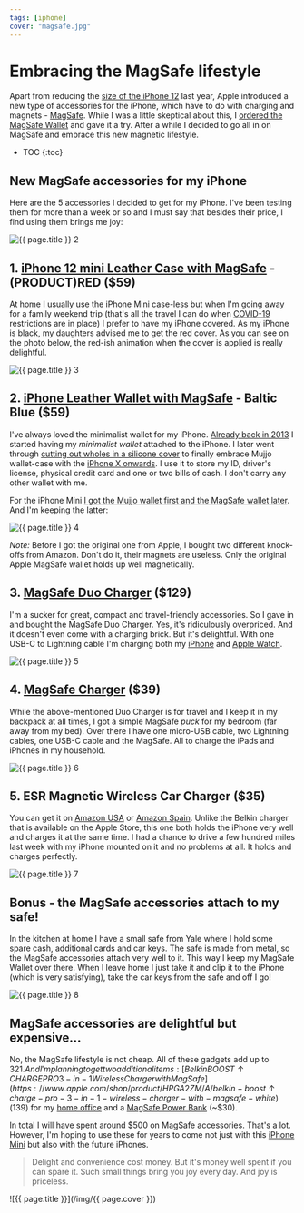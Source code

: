 ```yaml
---
tags: [iphone]
cover: "magsafe.jpg"
---
```


# Embracing the MagSafe lifestyle

Apart from reducing the [size of the iPhone 12](/mini/) last year, Apple introduced a new type of accessories for the iPhone, which have to do with charging and magnets - [MagSafe](https://www.apple.com/shop/accessories/all/magsafe). While I was a little skeptical about this, I [ordered the MagSafe Wallet](https://michael.team/iphonescreen/#bonus-2-new-iphone-mini-cases---mujjo-and-apple-magsafe-wallet) and gave it a try. After a while I decided to go all in on MagSafe and embrace this new magnetic lifestyle.

<!--More-->

* TOC
{:toc}

## New MagSafe accessories for my iPhone

Here are the 5 accessories I decided to get for my iPhone. I've been testing them for more than a week or so and I must say that besides their price, I find using them brings me joy:

![{{ page.title }} 2](/img/magsafe-2.jpg)

## 1. [iPhone 12 mini Leather Case with MagSafe](https://www.apple.com/shop/product/MHK73ZM/A/iphone-12-mini-leather-case-with-magsafe-productred) - (PRODUCT)RED ($59)

At home I usually use the iPhone Mini case-less but when I'm going away for a family weekend trip (that's all the travel I can do when [COVID-19](/covid) restrictions are in place) I prefer to have my iPhone covered. As my iPhone is black, my daughters advised me to get the red cover. As you can see on the photo below, the red-ish animation when the cover is applied is really delightful.

![{{ page.title }} 3](/img/magsafe-3.jpg)

## 2. [iPhone Leather Wallet with MagSafe](https://www.apple.com/shop/product/MHLT3ZM/A/iphone-leather-wallet-with-magsafe-saddle-brown) - Baltic Blue ($59)

I've always loved the minimalist wallet for my iPhone. [Already back in 2013](https://sliwinski.com/iphone-wallet/) I started having my *minimalist wallet* attached to the iPhone. I later went through [cutting out wholes in a silicone cover](https://sliwinski.com/6pluslove) to finally embrace Mujjo wallet-case with the [iPhone X onwards](/newdevice/). I use it to store my ID, driver's license, physical credit card and one or two bills of cash. I don't carry any other wallet with me.

For the iPhone Mini [I got the Mujjo wallet first and the MagSafe wallet later](https://michael.team/iphonescreen/#bonus-2-new-iphone-mini-cases---mujjo-and-apple-magsafe-wallet). And I'm keeping the latter:

![{{ page.title }} 4](/img/magsafe-4.jpg)

*Note:* Before I got the original one from Apple, I bought two different knock-offs from Amazon. Don't do it, their magnets are useless. Only the original Apple MagSafe wallet holds up well magnetically.

## 3. [MagSafe Duo Charger](https://www.apple.com/shop/product/MHXF3AM/A/magsafe-duo-charger) ($129)

I'm a sucker for great, compact and travel-friendly accessories. So I gave in and bought the MagSafe Duo Charger. Yes, it's ridiculously overpriced. And it doesn't even come with a charging brick. But it's delightful. With one USB-C to Lightning cable I'm charging both my [iPhone](/iphone) and [Apple Watch](/applewatch).

![{{ page.title }} 5](/img/magsafe-5.jpg)

## 4. [MagSafe Charger](https://www.apple.com/shop/product/MHXH3AM/A/magsafe-charger) ($39)

While the above-mentioned Duo Charger is for travel and I keep it in my backpack at all times, I got a simple MagSafe *puck* for my bedroom (far away from my bed). Over there I have one micro-USB cable, two Lightning cables, one USB-C cable and the MagSafe. All to charge the iPads and iPhones in my household.

![{{ page.title }} 6](/img/magsafe-6.jpg)

## 5. ESR Magnetic Wireless Car Charger ($35)

You can get it on [Amazon USA](https://www.amazon.com/ESR-HaloLock-Magnetic-Attachment-Alignment/dp/B08HNBHSQV/?tag=sliwinski-20) or [Amazon Spain](https://www.amazon.es/ESR-Inalámbrico-MagSafe-Compatible-Alineación-Abrazadera/dp/B08HNBHSQV/?tag=sliwinski-20). Unlike the Belkin charger that is available on the Apple Store, this one both holds the iPhone very well and charges it at the same time. I had a chance to drive a few hundred miles last week with my iPhone mounted on it and no problems at all. It holds and charges perfectly.

![{{ page.title }} 7](/img/magsafe-7.jpg)

## Bonus - the MagSafe accessories attach to my safe!

In the kitchen at home I have a small safe from Yale where I hold some spare cash, additional cards and car keys. The safe is made from metal, so the MagSafe accessories attach very well to it. This way I keep my MagSafe Wallet over there. When I leave home I just take it and clip it to the iPhone (which is very satisfying), take the car keys from the safe and off I go!

![{{ page.title }} 8](/img/magsafe-8.jpg)

## MagSafe accessories are delightful but expensive…

No, the MagSafe lifestyle is not cheap. All of these gadgets add up to $321. And I'm planning to get two additional items: [Belkin BOOST↑CHARGE PRO 3-in-1 Wireless Charger with MagSafe](https://www.apple.com/shop/product/HPGA2ZM/A/belkin-boost↑charge-pro-3-in-1-wireless-charger-with-magsafe-white) ($139) for my [home office](/office) and a [MagSafe Power Bank](https://www.amazon.com/Mag-Safe-Ultra-Thin-Magnetic-Wireless-Powerbank/dp/B08QCZVL1P/?tag=sliwinski-20) (~$30).

In total I will have spent around $500 on MagSafe accessories. That's a lot. However, I'm hoping to use these for years to come not just with this [iPhone Mini](/mini) but also with the future iPhones.

> Delight and convenience cost money. But it's money well spent if you can spare it. Such small things bring you joy every day. And joy is priceless.

![{{ page.title }}](/img/{{ page.cover }})

[n]: https://michael.gratis/nozbe
[np]: https://michael.gratis/nozbepersonal
